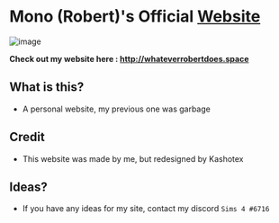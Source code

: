 # Mono (Robert)'s Official [Website](http://whateverrobertdoes.space)


![image](https://www.kashotex.net/Images/Capture.PNG)

**Check out my website here : http://whateverrobertdoes.space**

## What is this?
* A personal website, my previous one was garbage

## Credit
* This website was made by me, but redesigned by Kashotex

## Ideas?
* If you have any ideas for my site, contact my discord `Sims 4 #6716`
